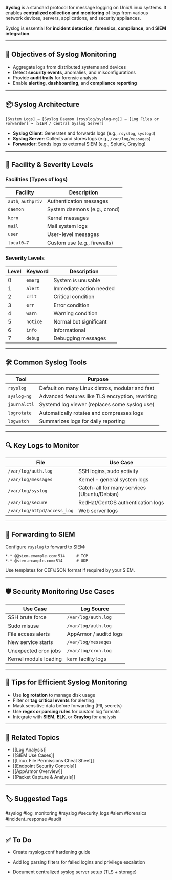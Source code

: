 **Syslog** is a standard protocol for message logging on Unix/Linux systems. It enables **centralized collection and monitoring** of logs from various network devices, servers, applications, and security appliances.

Syslog is essential for **incident detection**, **forensics**, **compliance**, and **SIEM integration**.

---

## 🎯 Objectives of Syslog Monitoring

- Aggregate logs from distributed systems and devices  
- Detect **security events**, anomalies, and misconfigurations  
- Provide **audit trails** for forensic analysis  
- Enable **alerting**, **dashboarding**, and **compliance reporting**

---

## 📦 Syslog Architecture

```text
[System Logs] → [Syslog Daemon (rsyslog/syslog-ng)] → [Log Files or Forwarder] → [SIEM / Central Syslog Server]
```

- **Syslog Client**: Generates and forwards logs (e.g., `rsyslog`, `syslogd`)
- **Syslog Server**: Collects and stores logs (e.g., `/var/log/messages`)
- **Forwarder**: Sends logs to external SIEM (e.g., Splunk, Graylog)

---

## 🧱 Facility & Severity Levels

### Facilities (Types of logs)

|Facility|Description|
|---|---|
|`auth`, `authpriv`|Authentication messages|
|`daemon`|System daemons (e.g., crond)|
|`kern`|Kernel messages|
|`mail`|Mail system logs|
|`user`|User-level messages|
|`local0–7`|Custom use (e.g., firewalls)|

### Severity Levels

|Level|Keyword|Description|
|---|---|---|
|0|`emerg`|System is unusable|
|1|`alert`|Immediate action needed|
|2|`crit`|Critical condition|
|3|`err`|Error condition|
|4|`warn`|Warning condition|
|5|`notice`|Normal but significant|
|6|`info`|Informational|
|7|`debug`|Debugging messages|

---

## 🛠 Common Syslog Tools

|Tool|Purpose|
|---|---|
|`rsyslog`|Default on many Linux distros, modular and fast|
|`syslog-ng`|Advanced features like TLS encryption, rewriting|
|`journalctl`|Systemd log viewer (replaces some syslog use)|
|`logrotate`|Automatically rotates and compresses logs|
|`logwatch`|Summarizes logs for daily reporting|

---

## 🔍 Key Logs to Monitor

|File|Use Case|
|---|---|
|`/var/log/auth.log`|SSH logins, sudo activity|
|`/var/log/messages`|Kernel + general system logs|
|`/var/log/syslog`|Catch-all for many services (Ubuntu/Debian)|
|`/var/log/secure`|RedHat/CentOS authentication logs|
|`/var/log/httpd/access_log`|Web server logs|

---

## 📡 Forwarding to SIEM

Configure `rsyslog` to forward to SIEM:
```
*.* @@siem.example.com:514     # TCP
*.* @siem.example.com:514      # UDP
```

Use templates for CEF/JSON format if required by your SIEM.

---

## 🛡 Security Monitoring Use Cases

|Use Case|Log Source|
|---|---|
|SSH brute force|`/var/log/auth.log`|
|Sudo misuse|`/var/log/auth.log`|
|File access alerts|AppArmor / auditd logs|
|New service starts|`/var/log/messages`|
|Unexpected cron jobs|`/var/log/cron.log`|
|Kernel module loading|`kern` facility logs|

---

## 🧠 Tips for Efficient Syslog Monitoring

- Use **log rotation** to manage disk usage
- Filter or **tag critical events** for alerting
- Mask sensitive data before forwarding (PII, secrets)
- Use **regex or parsing rules** for custom log formats
- Integrate with **SIEM**, **ELK**, or **Graylog** for analysis

---

## 🧠 Related Topics

- [[Log Analysis]]
- [[SIEM Use Cases]]
- [[Linux File Permissions Cheat Sheet]]
- [[Endpoint Security Controls]]
- [[AppArmor Overview]]
- [[Packet Capture & Analysis]]

---

## 🏷 Suggested Tags

#syslog #log_monitoring #rsyslog #security_logs #siem #forensics #incident_response #audit

---

## ✅ To Do

-  Create rsyslog.conf hardening guide
    
-  Add log parsing filters for failed logins and privilege escalation
    
-  Document centralized syslog server setup (TLS + storage)